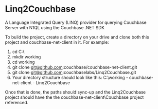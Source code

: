 Linq2Couchbase
==================

A Language Integrated Query (LINQ) provider for querying Couchbase Server with N1QL using the Couchbase .NET SDK

To build the project, create a directory on your drive and clone both this project and couchbase-net-client in it. For example:

1. cd C:\
2. mkdir working
3. cd working
4. git clone git@github.com:couchbase/couchbase-net-client.git
5. git clone git@github.com:couchbaselabs/Linq2Couchbase.git
6. Your directory structure should look like this:
     C:\working
        - couchbase-net-client
        - Linq2Couchbase

Once that is done, the paths should sync-up and the Linq2Couchbase project should have the the couchbase-net-client\Couchbase project referenced.
